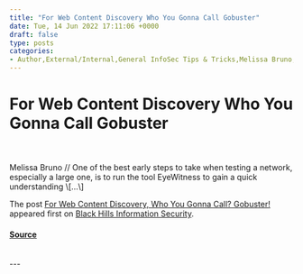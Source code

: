 ```yaml
---
title: "For Web Content Discovery Who You Gonna Call Gobuster"
date: Tue, 14 Jun 2022 17:11:06 +0000
draft: false
type: posts
categories: 
- Author,External/Internal,General InfoSec Tips & Tricks,Melissa Bruno,Web App
---
```

# For Web Content Discovery Who You Gonna Call Gobuster

<br/>

<br/>
Melissa Bruno // One of the best early steps to take when testing a network, especially a large one, is to run the tool EyeWitness to gain a quick understanding \[…\]

The post [For Web Content Discovery, Who You Gonna Call? Gobuster!](https://www.blackhillsinfosec.com/for-web-content-discovery-who-you-gonna-call-gobuster/) appeared first on [Black Hills Information Security](https://www.blackhillsinfosec.com).

#### [Source](https://www.blackhillsinfosec.com/for-web-content-discovery-who-you-gonna-call-gobuster/)

<br/>
---
